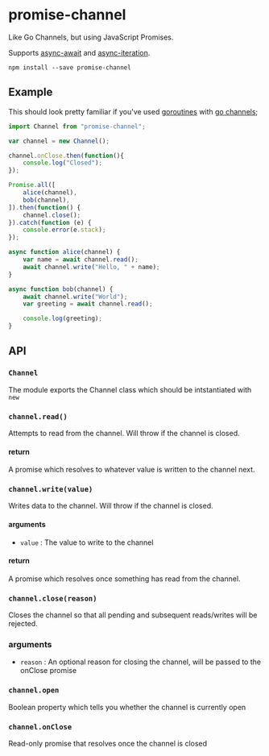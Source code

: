 # promise-channel
Like Go Channels, but using JavaScript Promises.

Supports [async-await](https://github.com/tc39/ecmascript-asyncawait) and [async-iteration](https://github.com/tc39/proposal-async-iteration).
```
npm install --save promise-channel
```

## Example
This should look pretty familiar if you've used [goroutines](https://gobyexample.com/goroutines) with [go channels](https://tour.golang.org/concurrency/2);

```JavaScript
import Channel from "promise-channel";

var channel = new Channel();

channel.onClose.then(function(){
    console.log("Closed");
});

Promise.all([
    alice(channel),
    bob(channel),
]).then(function() {
    channel.close();
}).catch(function (e) {
    console.error(e.stack);
});

async function alice(channel) {
    var name = await channel.read();
    await channel.write("Hello, " + name);
}

async function bob(channel) {
    await channel.write("World");
    var greeting = await channel.read();

    console.log(greeting);
}
```

## API
### `Channel`
The module exports the Channel class which should be intstantiated with `new`

### `channel.read()`
Attempts to read from the channel. Will throw if the channel is closed.

#### return
A promise which resolves to whatever value is written to the channel next.

### `channel.write(value)`
Writes data to the channel. Will throw if the channel is closed.

#### arguments
- `value` : The value to write to the channel

#### return
A promise which resolves once something has read from the channel.

### `channel.close(reason)`
Closes the channel so that all pending and subsequent reads/writes will be rejected.

### arguments
- `reason` : An optional reason for closing the channel, will be passed to the onClose promise

### `channel.open`
Boolean property which tells you whether the channel is currently open

### `channel.onClose`
Read-only promise that resolves once the channel is closed
